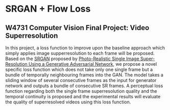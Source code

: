 # SRGAN + Flow Loss
## W4731 Computer Vision Final Project: Video Superresolution

In this project, a loss function to improve upon the baseline approach which simply applies image supperresolution to each frame will be proposed. Based on the [SRGAN](https://github.com/tensorlayer/srgan) proposed by [Photo-Realistic Single Image Super-Resolution Using a Generative Adversarial Network](https://arxiv.org/abs/1609.04802), we propose a novel specific loss function which does not take only one single frame but a bundle of temporally neighbouring frames into the GAN. The model takes a sliding window of several consecutive frames as the input for generator network and outputs a bundle of consecutive SR frames. A perceptual loss function regarding both the single frame superresolution quality and the temporal continuity is proposed and the experimental results will evaluate the quality of superresolved videos using this loss function.

